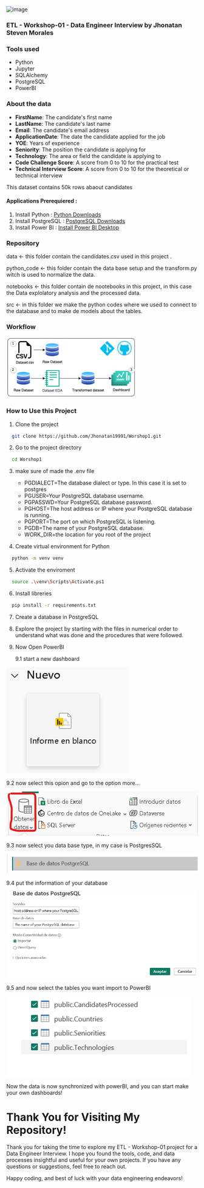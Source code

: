 ![image](https://encrypted-tbn0.gstatic.com/images?q=tbn:ANd9GcSMoFxet9K9uMBhYpQyE_My9--989HZ4vCMSA&s)
### ETL - Workshop-01 - Data Engineer Interview by Jhonatan Steven Morales

### Tools used
- Python
- Jupyter
- SQLAlchemy
- PostgreSQL
- PowerBI
### About the data

*   **FirstName**: The candidate's first name
*   **LastName**: The candidate's last name
*   **Email**: The candidate's email address
*   **ApplicationDate**: The date the candidate applied for the job
*   **YOE**: Years of experience
*   **Seniority**: The position the candidate is applying for
*   **Technology**: The area or field the candidate is applying to
*   **Code Challenge Score**: A score from 0 to 10 for the practical test
*   **Technical Interview Score**: A score from 0 to 10 for the theoretical or technical interview

This dataset contains 50k rows abaout candidates
  
#### Applications Prerequiered :
1. Install Python : [Python Downloads](https://www.python.org/downloads/)
2. Install PostgreSQL : [PostgreSQL Downloads](https://www.postgresql.org/download/)
3. Install Power BI : [Install Power BI Desktop](https://www.microsoft.com/en-us/download/details.aspx?id=58494)

### Repository

data <- this folder contain the candidates.csv used in this project .

python_code <- this folder contain the data base setup and the transform.py witch is used to normalize the data.

notebooks <- this folder contain de nootebooks in this project, in this case the Data explolatory analysis 
and the processed data.

src <- in this folder we make the python codes where we used to connect to the database and to make de models about the tables.

### Workflow

![image](https://github.com/Jhonatan19991/images/blob/main/assets/workflow.png)

### How to Use this Project

1. Clone the project
```bash
  git clone https://github.com/Jhonatan19991/Worshop1.git
```

2. Go to the project directory
```bash
  cd Worshop1
```

3. make sure of made the .env file

    - PGDIALECT=The database dialect or type. In this case it is set to postgres
    - PGUSER=Your PostgreSQL database username.
    - PGPASSWD=Your PostgreSQL database password.
    - PGHOST=The host address or IP where your PostgreSQL database is running.
    - PGPORT=The port on which PostgreSQL is listening.
    - PGDB=The name of your PostgreSQL database.
    - WORK_DIR=the location for you root of the project

4. Create virtual environment for Python
```bash
  python -m venv venv
```
5. Activate the enviroment
```bash
  source .\venv\Scripts\Activate.ps1
```
6. Install libreries
```bash
  pip install -r requirements.txt
```
7. Create a database in PostgreSQL
8. Explore the project by starting with the files in numerical order to understand what was done and the procedures that were followed.
9. Now Open PowerBI
    
   9.1 start a new dashboard
   
![image](https://github.com/Jhonatan19991/images/blob/main/assets/power1.png)

   
   9.2 now select this opion and go to the option more...

   ![image](https://github.com/Jhonatan19991/images/blob/main/assets/powe2.png)

   
   9.3 now select you data base type, in my case is PostgresSQL

   ![image](https://github.com/Jhonatan19991/images/blob/main/assets/power3.png)

   
   9.4 put the information of your database

   ![image](https://github.com/Jhonatan19991/images/blob/main/assets/power4.png)

   
   9.5 and now select the tables you want import to PowerBI

   ![image](https://github.com/Jhonatan19991/images/blob/main/assets/power5.png)


Now the data is now synchronized with powerBI, and you can start make your own dashboards!

# Thank You for Visiting My Repository!

Thank you for taking the time to explore my ETL - Workshop-01 project for a Data Engineer Interview. I hope you found the tools, code, and data processes insightful and useful for your own projects. If you have any questions or suggestions, feel free to reach out.

Happy coding, and best of luck with your data engineering endeavors!




